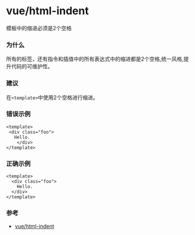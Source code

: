  # vue/html-indent

模板中的缩进必须是2个空格

### 为什么

所有的标签，还有指令和插值中的所有表达式中的缩进都是2个空格,统一风格,提升代码的可维护性。

### 建议

在`<template>`中使用2个空格进行缩进。

### 错误示例

```vue
<template>
 <div class="foo">
   Hello.
    </div>
</template>
```

### 正确示例

```vue
<template>
  <div class="foo">
    Hello.
  </div>
</template>
```

### 参考

- [vue/html-indent](https://eslint.vuejs.org/rules/html-indent.html)